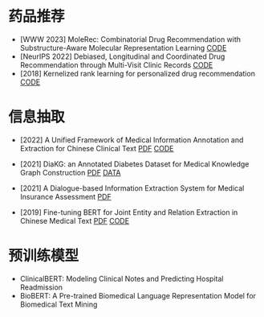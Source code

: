 # 药品推荐
- [WWW 2023] MoleRec: Combinatorial Drug Recommendation with Substructure-Aware Molecular Representation Learning
[CODE](https://github.com/yangnianzu0515/MoleRec)
- [NeurIPS 2022] Debiased, Longitudinal and Coordinated Drug Recommendation through Multi-Visit Clinic Records
[CODE](https://github.com/ssshddd/DrugRec)
- [2018] Kernelized rank learning for personalized drug recommendation
[CODE](https://github.com/BorgwardtLab/Kernelized-Rank-Learning)

# 信息抽取
- [2022] A Unified Framework of Medical Information Annotation and Extraction for Chinese Clinical Text
[PDF](https://arxiv.org/pdf/2203.03823)
[CODE](https://github.com/syuoni/eznlp)

- [2021] DiaKG: an Annotated Diabetes Dataset for Medical Knowledge Graph Construction
[PDF](https://arxiv.org/pdf/2105.15033)
[DATA](https://tianchi.aliyun.com/dataset/88836)

- [2021] A Dialogue-based Information Extraction System for Medical Insurance Assessment
[PDF](https://arxiv.org/pdf/2107.05866)

- [2019] Fine-tuning BERT for Joint Entity and Relation Extraction in Chinese Medical Text
[PDF](https://arxiv.org/pdf/1908.07721)
[CODE](https://github.com/genggui001/fine_tuning_bert_for_joint_entity_and_relation_extraction_in_chinese_medical_text)

# 预训练模型
- ClinicalBERT: Modeling Clinical Notes and Predicting Hospital Readmission
- BioBERT: A Pre-trained Biomedical Language Representation Model for Biomedical Text Mining
